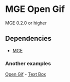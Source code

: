 # MGE Open Gif
MGE 0.2.0 or higher
## Dependencies
- [MGE](https://github.com/lucas224112/MGE)

### Another examples
  [Open Gif](https://github.com/lucas224112/MGE_Open_Gif) - 
  [Text Box](https://github.com/lucas224112/MGE_Text_Box)

